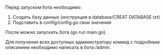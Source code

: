 Перед запуском бота необходимо:
1. Создать базу данных (инструкция в database/CREAT DATABASE.txt)
2. Подставить в config/config.go свои значения

После можно запускать бота (go run main.go).

Для получения всех доступных администратору команд с подробным описанием необходимо написать в бота /admin.
